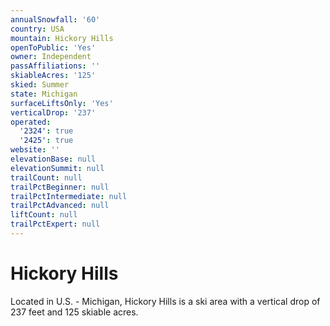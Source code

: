 ```yaml
---
annualSnowfall: '60'
country: USA
mountain: Hickory Hills
openToPublic: 'Yes'
owner: Independent
passAffiliations: ''
skiableAcres: '125'
skied: Summer
state: Michigan
surfaceLiftsOnly: 'Yes'
verticalDrop: '237'
operated:
  '2324': true
  '2425': true
website: ''
elevationBase: null
elevationSummit: null
trailCount: null
trailPctBeginner: null
trailPctIntermediate: null
trailPctAdvanced: null
liftCount: null
trailPctExpert: null
---
```



# Hickory Hills

Located in U.S. - Michigan, Hickory Hills is a ski area with a vertical drop of 237 feet and 125 skiable acres.

